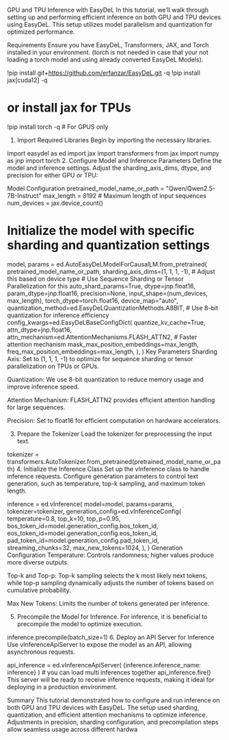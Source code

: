 GPU and TPU Inference with EasyDeL
In this tutorial, we’ll walk through setting up and performing efficient inference on both GPU and TPU devices using EasyDeL. This setup utilizes model parallelism and quantization for optimized performance.

Requirements
Ensure you have EasyDeL, Transformers, JAX, and Torch installed in your environment. (torch is not needed in case that your not loading a torch model and using already converted EasyDeL Models).

!pip install git+https://github.com/erfanzar/EasyDeL.git -q
!pip install jax[cuda12] -q
# or install jax for TPUs
!pip install torch -q # For GPUS only
1. Import Required Libraries
Begin by importing the necessary libraries.

import easydel as ed
import jax
import transformers
from jax import numpy as jnp
import torch
2. Configure Model and Inference Parameters
Define the model and inference settings. Adjust the sharding_axis_dims, dtype, and precision for either GPU or TPU:

Model Configuration
pretrained_model_name_or_path = "Qwen/Qwen2.5-7B-Instruct"
max_length = 8192  # Maximum length of input sequences
num_devices = jax.device_count()

# Initialize the model with specific sharding and quantization settings
model, params = ed.AutoEasyDeLModelForCausalLM.from_pretrained(
    pretrained_model_name_or_path,
    sharding_axis_dims=(1, 1, 1, -1),  # Adjust this based on device type
		# Use Sequence Sharding or Tensor Parallelization for this
    auto_shard_params=True,
    dtype=jnp.float16, 
    param_dtype=jnp.float16,
    precision=None,
    input_shape=(num_devices, max_length),
    torch_dtype=torch.float16,
    device_map="auto",
    quantization_method=ed.EasyDeLQuantizationMethods.A8BIT,  # Use 8-bit quantization for inference efficiency
    config_kwargs=ed.EasyDeLBaseConfigDict(
        quantize_kv_cache=True,
        attn_dtype=jnp.float16,
        attn_mechanism=ed.AttentionMechanisms.FLASH_ATTN2,  # Faster attention mechanism
        mask_max_position_embeddings=max_length,
        freq_max_position_embeddings=max_length,
    ),
)
Key Parameters
Sharding Axis: Set to (1, 1, 1, -1) to optimize for sequence sharding or tensor parallelization on TPUs or GPUs.

Quantization: We use 8-bit quantization to reduce memory usage and improve inference speed.

Attention Mechanism: FLASH_ATTN2 provides efficient attention handling for large sequences.

Precision: Set to float16 for efficient computation on hardware accelerators.

3. Prepare the Tokenizer
Load the tokenizer for preprocessing the input text.

tokenizer = transformers.AutoTokenizer.from_pretrained(pretrained_model_name_or_path)
4. Initialize the Inference Class
Set up the vInference class to handle inference requests. Configure generation parameters to control text generation, such as temperature, top-k sampling, and maximum token length.

inference = ed.vInference(
	model=model,
	params=params,
	tokenizer=tokenizer,
	generation_config=ed.vInferenceConfig(
		temperature=0.8,
		top_k=10,
		top_p=0.95,
		bos_token_id=model.generation_config.bos_token_id,
		eos_token_id=model.generation_config.eos_token_id,
		pad_token_id=model.generation_config.pad_token_id,
		streaming_chunks=32,
		max_new_tokens=1024,
	),
)
Generation Configuration
Temperature: Controls randomness; higher values produce more diverse outputs.

Top-k and Top-p: Top-k sampling selects the k most likely next tokens, while top-p sampling dynamically adjusts the number of tokens based on cumulative probability.

Max New Tokens: Limits the number of tokens generated per inference.

5. Precompile the Model for Inference.
For inference, it is beneficial to precompile the model to optimize execution.

inference.precompile(batch_size=1)
6. Deploy an API Server for Inference
Use vInferenceApiServer to expose the model as an API, allowing asynchronous requests.

api_inference = ed.vInferenceApiServer(
	{inference.inference_name: inference}
)  # you can load multi inferences together
api_inference.fire()
This server will be ready to receive inference requests, making it ideal for deploying in a production environment.

Summary
This tutorial demonstrated how to configure and run inference on both GPU and TPU devices with EasyDeL. The setup used sharding, quantization, and efficient attention mechanisms to optimize inference. Adjustments in precision, sharding configuration, and precompilation steps allow seamless usage across different hardwa